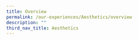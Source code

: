 ```yaml
---
title: Overview
permalink: /our-experiences/Aesthetics/overview
description: ""
third_nav_title: Aesthetics
---
```

